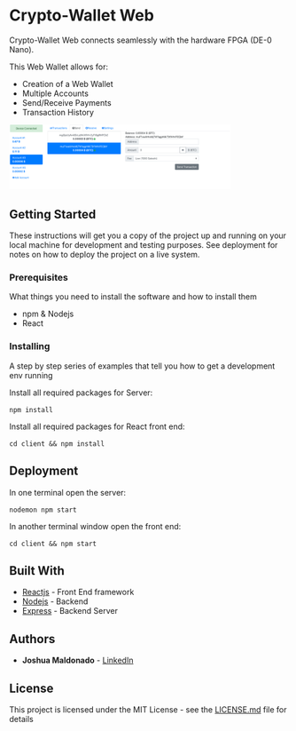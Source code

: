 # Crypto-Wallet Web

Crypto-Wallet Web connects seamlessly with the hardware FPGA (DE-0 Nano). 

This Web Wallet allows for:

* Creation of a Web Wallet
* Multiple Accounts
* Send/Receive Payments
* Transaction History

<img src="https://github.com/jmaldon1/Crypto_wallet_web/blob/master/readme_images/frontend_ui.png" alt="frontend ui" width="400"/>

## Getting Started

These instructions will get you a copy of the project up and running on your local machine for development and testing purposes. See deployment for notes on how to deploy the project on a live system.

### Prerequisites

What things you need to install the software and how to install them

* npm & Nodejs
* React

### Installing

A step by step series of examples that tell you how to get a development env running

Install all required packages for Server:

```
npm install 
```

Install all required packages for React front end:

```
cd client && npm install
```


## Deployment

In one terminal open the server:

```
nodemon npm start
```

In another terminal window open the front end:

```
cd client && npm start
```

## Built With

* [Reactjs](https://reactjs.org/) - Front End framework
* [Nodejs](https://nodejs.org/en/) - Backend 
* [Express](https://expressjs.com) - Backend Server

## Authors

* **Joshua Maldonado** - [LinkedIn](https://www.linkedin.com/in/joshua-maldonado/)

## License

This project is licensed under the MIT License - see the [LICENSE.md](LICENSE.md) file for details
